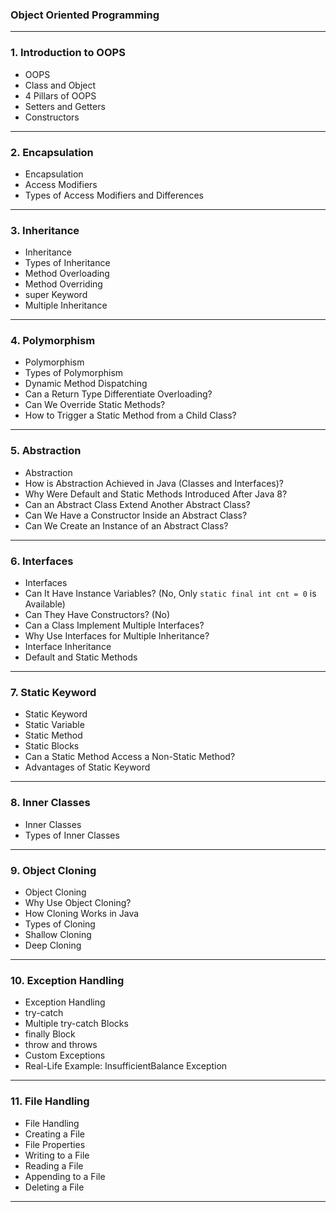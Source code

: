 ### Object Oriented Programming

---

### 1. Introduction to OOPS
- OOPS
- Class and Object
- 4 Pillars of OOPS
- Setters and Getters
- Constructors


---

### 2. Encapsulation
- Encapsulation
- Access Modifiers
- Types of Access Modifiers and Differences

---

### 3. Inheritance
- Inheritance
- Types of Inheritance
- Method Overloading
- Method Overriding
- super Keyword
- Multiple Inheritance

---

### 4. Polymorphism
- Polymorphism
- Types of Polymorphism
- Dynamic Method Dispatching
- Can a Return Type Differentiate Overloading?
- Can We Override Static Methods?
- How to Trigger a Static Method from a Child Class?

---

### 5. Abstraction
- Abstraction
- How is Abstraction Achieved in Java (Classes and Interfaces)?
- Why Were Default and Static Methods Introduced After Java 8?
- Can an Abstract Class Extend Another Abstract Class?
- Can We Have a Constructor Inside an Abstract Class?
- Can We Create an Instance of an Abstract Class?

---

### 6. Interfaces
- Interfaces
- Can It Have Instance Variables? (No, Only `static final int cnt = 0` is Available)
- Can They Have Constructors? (No)
- Can a Class Implement Multiple Interfaces?
- Why Use Interfaces for Multiple Inheritance?
- Interface Inheritance
- Default and Static Methods

---

### 7. Static Keyword
- Static Keyword
- Static Variable
- Static Method
- Static Blocks
- Can a Static Method Access a Non-Static Method?
- Advantages of Static Keyword

---

### 8. Inner Classes
- Inner Classes
- Types of Inner Classes

---

### 9. Object Cloning
- Object Cloning
- Why Use Object Cloning?
- How Cloning Works in Java
- Types of Cloning
- Shallow Cloning
- Deep Cloning

---

### 10. Exception Handling
- Exception Handling
- try-catch
- Multiple try-catch Blocks
- finally Block
- throw and throws
- Custom Exceptions
- Real-Life Example: InsufficientBalance Exception

---

### 11. File Handling
- File Handling
- Creating a File
- File Properties
- Writing to a File
- Reading a File
- Appending to a File
- Deleting a File

---
